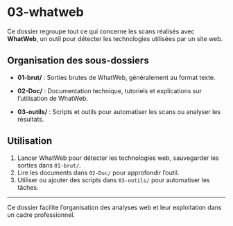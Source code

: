 # 03-whatweb

Ce dossier regroupe tout ce qui concerne les scans réalisés avec **WhatWeb**, un outil pour détecter les technologies utilisées par un site web.

## Organisation des sous-dossiers

- **01-brut/** : Sorties brutes de WhatWeb, généralement au format texte.

- **02-Doc/** : Documentation technique, tutoriels et explications sur l’utilisation de WhatWeb.

- **03-outils/** : Scripts et outils pour automatiser les scans ou analyser les résultats.

## Utilisation

1. Lancer WhatWeb pour détecter les technologies web, sauvegarder les sorties dans `01-brut/`.
2. Lire les documents dans `02-Doc/` pour approfondir l’outil.
3. Utiliser ou ajouter des scripts dans `03-outils/` pour automatiser les tâches.

---

Ce dossier facilite l’organisation des analyses web et leur exploitation dans un cadre professionnel.

